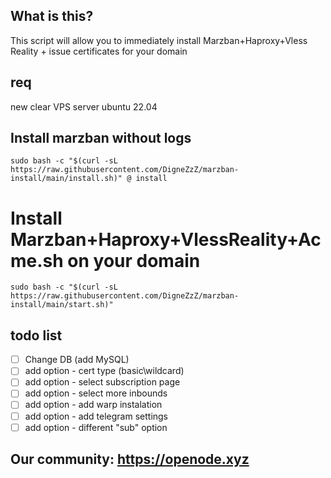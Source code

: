 ## What is this?
This script will allow you to immediately install Marzban+Haproxy+Vless Reality + issue certificates for your domain

## req
new clear VPS server ubuntu 22.04  

## Install marzban without logs
```
sudo bash -c "$(curl -sL https://raw.githubusercontent.com/DigneZzZ/marzban-install/main/install.sh)" @ install
```
# Install Marzban+Haproxy+VlessReality+Acme.sh on your domain
```
sudo bash -c "$(curl -sL https://raw.githubusercontent.com/DigneZzZ/marzban-install/main/start.sh)" 
```

## todo list
- [ ] Change DB (add MySQL)
- [ ] add option - cert type (basic\wildcard)
- [ ] add option - select subscription page
- [ ] add option - select more inbounds
- [ ] add option - add warp instalation
- [ ] add option - add telegram settings
- [ ] add option - different "sub" option
## Our community: https://openode.xyz
